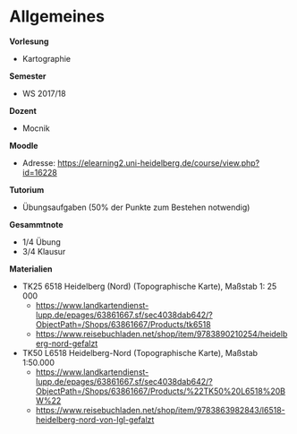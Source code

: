 # Allgemeines

**Vorlesung**
- Kartographie

**Semester**
- WS 2017/18

**Dozent**
- Mocnik

**Moodle**
- Adresse: https://elearning2.uni-heidelberg.de/course/view.php?id=16228

**Tutorium**
- Übungsaufgaben (50% der Punkte zum Bestehen notwendig)

**Gesammtnote**
- 1/4 Übung
- 3/4 Klausur

**Materialien**
- TK25 6518 Heidelberg (Nord) (Topographische Karte), Maßstab 1: 25 000
  - https://www.landkartendienst-lupp.de/epages/63861667.sf/sec4038dab642/?ObjectPath=/Shops/63861667/Products/tk6518
  - https://www.reisebuchladen.net/shop/item/9783890210254/heidelberg-nord-gefalzt
- TK50 L6518 Heidelberg-Nord (Topographische Karte), Maßstab 1:50.000
  - https://www.landkartendienst-lupp.de/epages/63861667.sf/sec4038dab642/?ObjectPath=/Shops/63861667/Products/%22TK50%20L6518%20BW%22
  - https://www.reisebuchladen.net/shop/item/9783863982843/l6518-heidelberg-nord-von-lgl-gefalzt

